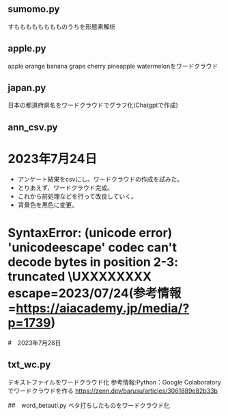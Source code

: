 ## sumomo.py
すもももももももものうちを形態素解析

## apple.py
apple orange banana grape cherry pineapple watermelonをワードクラウド


## japan.py
日本の都道府県名をワードクラウドでグラフ化(Chatgptで作成)

## ann_csv.py
# 2023年7月24日
- アンケート結果をcsvにし、ワードクラウドの作成を試みた。
- とりあえず、ワードクラウド完成。
- これから前処理などを行って改良していく。
- 背景色を黒色に変更。
# SyntaxError: (unicode error) 'unicodeescape' codec can't decode bytes in position 2-3: truncated \UXXXXXXXX escape=2023/07/24(参考情報=https://aiacademy.jp/media/?p=1739)

#　2023年7月28日    
## txt_wc.py
テキストファイルをワードクラウド化
参考情報:Python：Google Colaboratoryでワードクラウドを作る
https://zenn.dev/barusu/articles/3061889e82b33b

##　word_betauti.py
ベタ打ちしたものをワードクラウド化